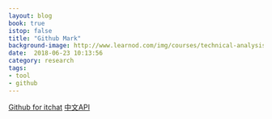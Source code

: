 ```yaml
---
layout: blog
book: true
istop: false
title: "Github Mark"
background-image: http://www.learnod.com/img/courses/technical-analysis-online-course.jpg
date:  2018-06-23 10:13:56
category: research
tags:
- tool
- github
---
```


[Github for itchat](https://github.com/liduanwei/ItChat) [中文API](http://itchat.readthedocs.io/zh/latest/)
